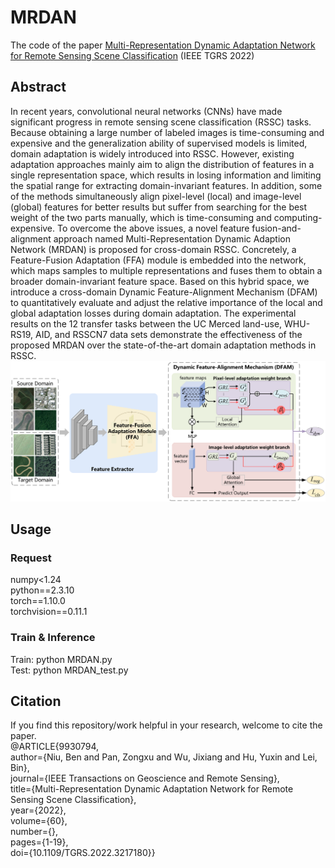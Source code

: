 # MRDAN
The code of the paper [Multi-Representation Dynamic Adaptation Network for Remote Sensing Scene Classification](https://ieeexplore.ieee.org/document/9930794) (IEEE TGRS 2022)

## Abstract
In recent years, convolutional neural networks (CNNs) have made significant progress in remote sensing scene classification (RSSC) tasks. Because obtaining a large number of labeled images is time-consuming and expensive and the generalization ability of supervised models is limited, domain adaptation is widely introduced into RSSC. However, existing adaptation approaches mainly aim to align the distribution of features in a single representation space, which results in losing information and limiting the spatial range for extracting domain-invariant features. In addition, some of the methods simultaneously align pixel-level (local) and image-level (global) features for better results but suffer from searching for the best weight of the two parts manually, which is time-consuming and computing-expensive. To overcome the above issues, a novel feature fusion-and-alignment approach named Multi-Representation Dynamic Adaption Network (MRDAN) is proposed for cross-domain RSSC. Concretely, a Feature-Fusion Adaptation (FFA) module is embedded into the network, which maps samples to multiple representations and fuses them to obtain a broader domain-invariant feature space. Based on this hybrid space, we introduce a cross-domain Dynamic Feature-Alignment Mechanism (DFAM) to quantitatively evaluate and adjust the relative importance of the local and global adaptation losses during domain adaptation. The experimental results on the 12 transfer tasks between the UC Merced land-use, WHU-RS19, AID, and RSSCN7 data sets demonstrate the effectiveness of the proposed MRDAN over the state-of-the-art domain adaptation methods in RSSC.<br>
![img erro](MRDAN.png)

## Usage
### Request
numpy<1.24<br>
python==2.3.10<br>
torch==1.10.0<br>
torchvision==0.11.1
### Train & Inference
Train: python MRDAN.py<br>
Test:  python MRDAN_test.py<br>

## Citation
If you find this repository/work helpful in your research, welcome to cite the paper.<br>
@ARTICLE{9930794,<br>
  author={Niu, Ben and Pan, Zongxu and Wu, Jixiang and Hu, Yuxin and Lei, Bin},<br>
  journal={IEEE Transactions on Geoscience and Remote Sensing}, <br>
  title={Multi-Representation Dynamic Adaptation Network for Remote Sensing Scene Classification}, <br>
  year={2022},<br>
  volume={60},<br>
  number={},<br>
  pages={1-19},<br>
  doi={10.1109/TGRS.2022.3217180}}
